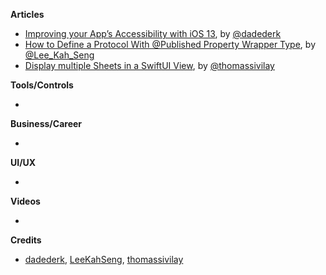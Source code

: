 
**Articles**

* [Improving your App’s Accessibility with iOS 13](https://medium.com/@dadederk/improving-your-apps-accessibility-with-ios-13-9eb8fc0bc8a0), by [@dadederk](https://twitter.com/dadederk)  
* [How to Define a Protocol With @Published Property Wrapper Type](https://swiftsenpai.com/swift/define-protocol-with-published-property-wrapper/), by [@Lee_Kah_Seng](https://twitter.com/Lee_Kah_Seng)
* [Display multiple Sheets in a SwiftUI View](https://www.morningswiftui.com/blog/display-multiple-sheet-in-a-swiftui-view), by [@thomassivilay](https://twitter.com/thomassivilay)

**Tools/Controls**

*

**Business/Career**

*

**UI/UX**

*

**Videos**

*

**Credits**

* [dadederk](https://github.com/dadederk), [LeeKahSeng](https://github.com/LeeKahSeng), [thomassivilay](https://github.com/thomas-sivilay)
